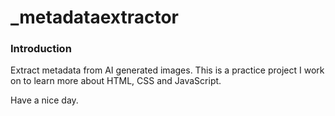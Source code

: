 # _metadataextractor
### Introduction
Extract metadata from AI generated images.
This is a practice project I work on to learn more about HTML, CSS and JavaScript.

Have a nice day.
